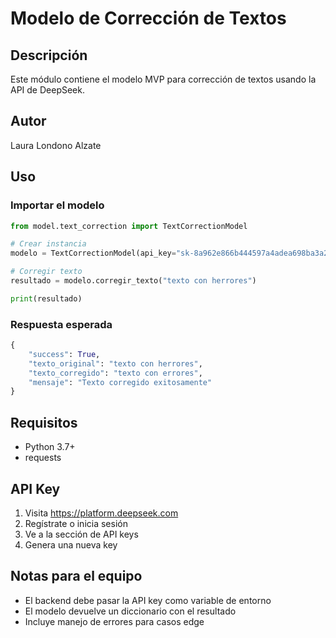 # Modelo de Corrección de Textos

## Descripción
Este módulo contiene el modelo MVP para corrección de textos usando la API de DeepSeek.

## Autor
Laura Londono Alzate

## Uso

### Importar el modelo
```python
from model.text_correction import TextCorrectionModel

# Crear instancia
modelo = TextCorrectionModel(api_key="sk-8a962e866b444597a4adea698ba3a28b")

# Corregir texto
resultado = modelo.corregir_texto("texto con herrores")

print(resultado)
```

### Respuesta esperada
```python
{
    "success": True,
    "texto_original": "texto con herrores",
    "texto_corregido": "texto con errores",
    "mensaje": "Texto corregido exitosamente"
}
```

## Requisitos
- Python 3.7+
- requests

## API Key
1. Visita https://platform.deepseek.com
2. Regístrate o inicia sesión
3. Ve a la sección de API keys
4. Genera una nueva key

## Notas para el equipo
- El backend debe pasar la API key como variable de entorno
- El modelo devuelve un diccionario con el resultado
- Incluye manejo de errores para casos edge
